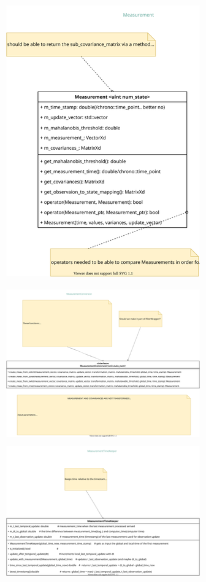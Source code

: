 ![](images/LocalizationFusionLibrary_UML-Measurement.svg)
----
![](images/LocalizationFusionLibrary_UML-MeasurementConversions.svg)
----
![](images/LocalizationFusionLibrary_UML-MeasurementTimeKeeper.svg)
